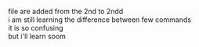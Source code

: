 file are added from the 2nd to 2ndd <br>
i am still learning the difference between few commands <br>it is so confusing<br>but i'll learn soom<br>